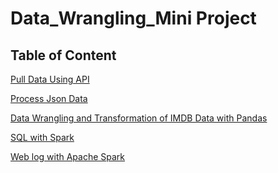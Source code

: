 # Data_Wrangling_Mini Project

## Table of Content

[Pull Data Using API](https://github.com/dereczjj1224/Data_Wrangling/blob/master/API/aic-5_1_10-api-mini-project/api_data_wrangling_mini_project%20(1).ipynb)

[Process Json Data](https://github.com/dereczjj1224/Data_Wrangling/blob/master/Jason/Mini_Project_Wrangling_Json_Exercise%20(1).ipynb)

[Data Wrangling and Transformation of IMDB Data with Pandas](https://github.com/dereczjj1224/Data_Wrangling/blob/master/Pandas/aic-5_3_7-data-wrangling-with-pandas-mini-project/Mini_Project_Data_Wrangling_Pandas.ipynb)

[SQL with Spark](https://github.com/dereczjj1224/Data_Wrangling/blob/master/Spark/aic-5_6_6-sql-at-scale-with-spark-mini-project/Mini_Project_SQL_with_Spark%20(2).ipynb)

[Web log with Apache Spark](https://github.com/dereczjj1224/Data_Wrangling/blob/master/Spark/5.8.5/Mini_Project_Data_Wrangling_at_Scale_with_Spark%20(1).ipynb)
